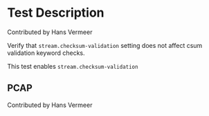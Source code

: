 # Test Description

Contributed by Hans Vermeer

Verify that `stream.checksum-validation` setting does not affect csum validation keyword checks.

This test enables `stream.checksum-validation`

## PCAP

Contributed by Hans Vermeer
